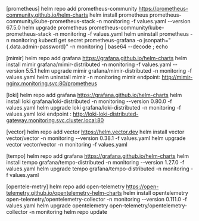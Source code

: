 [prometheus]
helm repo add prometheus-community https://prometheus-community.github.io/helm-charts
helm install prometheus prometheus-community/kube-prometheus-stack -n monitoring -f values.yaml --version 67.5.0
helm upgrade prometheus prometheus-community/kube-prometheus-stack -n monitoring -f values.yaml
helm uninstall prometheus -n monitoring
kubectl get secret prometheus-grafana -o jsonpath="{.data.admin-password}" -n monitoring | base64 --decode ; echo

[mimir]
helm repo add grafana https://grafana.github.io/helm-charts
helm install mimir grafana/mimir-distributed -n monitoring -f values.yaml --version 5.5.1
helm upgrade mimir grafana/mimir-distributed -n monitoring -f values.yaml
helm uninstall mimir -n monitoring
mimir endpoint: http://mimir-nginx.monitoring.svc:80/prometheus

[loki]
helm repo add grafana https://grafana.github.io/helm-charts
helm install loki grafana/loki-distributed -n monitoring --version 0.80.0 -f values.yaml
helm upgrade loki grafana/loki-distributed -n monitoring -f values.yaml
loki endpoint : http://loki-loki-distributed-gateway.monitoring.svc.cluster.local:80

[vector]
helm repo add vector https://helm.vector.dev
helm install vector vector/vector -n monitoring --version 0.38.1 -f values.yaml
helm upgrade vector vector/vector -n monitoring -f values.yaml

[tempo]
helm repo add grafana https://grafana.github.io/helm-charts
helm install tempo grafana/tempo-distributed -n monitoring --version 1.27.0 -f values.yaml
helm upgrade tempo grafana/tempo-distributed -n monitoring -f values.yaml

[opentele-metry]
helm repo add open-telemetry https://open-telemetry.github.io/opentelemetry-helm-charts
helm install opentelemetry open-telemetry/opentelemetry-collector -n monitoring --version 0.111.0 -f values.yaml
helm upgrade opentelemetry open-telemetry/opentelemetry-collector -n monitoring
helm repo update